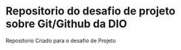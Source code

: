 # Repositorio do desafio de projeto sobre Git/Github da DIO 
Repositorio Criado para o desafio de Projeto
